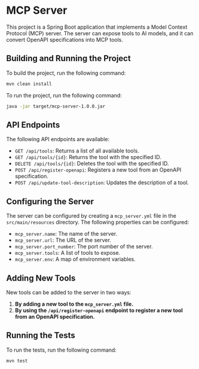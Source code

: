 
# MCP Server

This project is a Spring Boot application that implements a Model Context Protocol (MCP) server. The server can expose tools to AI models, and it can convert OpenAPI specifications into MCP tools.

## Building and Running the Project

To build the project, run the following command:

```bash
mvn clean install
```

To run the project, run the following command:

```bash
java -jar target/mcp-server-1.0.0.jar
```

## API Endpoints

The following API endpoints are available:

*   `GET /api/tools`: Returns a list of all available tools.
*   `GET /api/tools/{id}`: Returns the tool with the specified ID.
*   `DELETE /api/tools/{id}`: Deletes the tool with the specified ID.
*   `POST /api/register-openapi`: Registers a new tool from an OpenAPI specification.
*   `POST /api/update-tool-description`: Updates the description of a tool.

## Configuring the Server

The server can be configured by creating a `mcp_server.yml` file in the `src/main/resources` directory. The following properties can be configured:

*   `mcp_server.name`: The name of the server.
*   `mcp_server.url`: The URL of the server.
*   `mcp_server.port_number`: The port number of the server.
*   `mcp_server.tools`: A list of tools to expose.
*   `mcp_server.env`: A map of environment variables.

## Adding New Tools

New tools can be added to the server in two ways:

1.  **By adding a new tool to the `mcp_server.yml` file.**
2.  **By using the `/api/register-openapi` endpoint to register a new tool from an OpenAPI specification.**

## Running the Tests

To run the tests, run the following command:

```bash
mvn test
```
